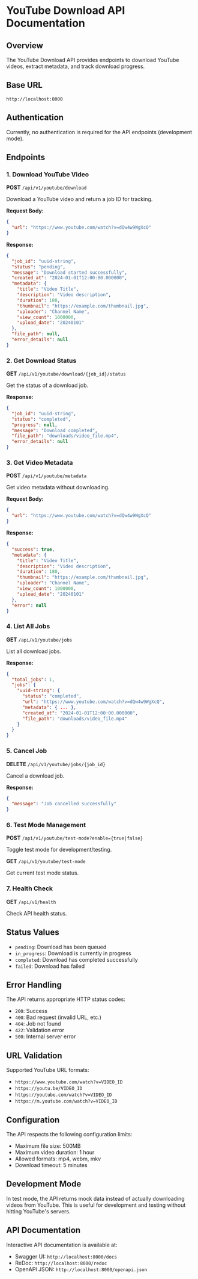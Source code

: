 # YouTube Download API Documentation

## Overview
The YouTube Download API provides endpoints to download YouTube videos, extract metadata, and track download progress.

## Base URL
```
http://localhost:8000
```

## Authentication
Currently, no authentication is required for the API endpoints (development mode).

## Endpoints

### 1. Download YouTube Video
**POST** `/api/v1/youtube/download`

Download a YouTube video and return a job ID for tracking.

**Request Body:**
```json
{
  "url": "https://www.youtube.com/watch?v=dQw4w9WgXcQ"
}
```

**Response:**
```json
{
  "job_id": "uuid-string",
  "status": "pending",
  "message": "Download started successfully",
  "created_at": "2024-01-01T12:00:00.000000",
  "metadata": {
    "title": "Video Title",
    "description": "Video description",
    "duration": 180,
    "thumbnail": "https://example.com/thumbnail.jpg",
    "uploader": "Channel Name",
    "view_count": 1000000,
    "upload_date": "20240101"
  },
  "file_path": null,
  "error_details": null
}
```

### 2. Get Download Status
**GET** `/api/v1/youtube/download/{job_id}/status`

Get the status of a download job.

**Response:**
```json
{
  "job_id": "uuid-string",
  "status": "completed",
  "progress": null,
  "message": "Download completed",
  "file_path": "downloads/video_file.mp4",
  "error_details": null
}
```

### 3. Get Video Metadata
**POST** `/api/v1/youtube/metadata`

Get video metadata without downloading.

**Request Body:**
```json
{
  "url": "https://www.youtube.com/watch?v=dQw4w9WgXcQ"
}
```

**Response:**
```json
{
  "success": true,
  "metadata": {
    "title": "Video Title",
    "description": "Video description",
    "duration": 180,
    "thumbnail": "https://example.com/thumbnail.jpg",
    "uploader": "Channel Name",
    "view_count": 1000000,
    "upload_date": "20240101"
  },
  "error": null
}
```

### 4. List All Jobs
**GET** `/api/v1/youtube/jobs`

List all download jobs.

**Response:**
```json
{
  "total_jobs": 1,
  "jobs": {
    "uuid-string": {
      "status": "completed",
      "url": "https://www.youtube.com/watch?v=dQw4w9WgXcQ",
      "metadata": { ... },
      "created_at": "2024-01-01T12:00:00.000000",
      "file_path": "downloads/video_file.mp4"
    }
  }
}
```

### 5. Cancel Job
**DELETE** `/api/v1/youtube/jobs/{job_id}`

Cancel a download job.

**Response:**
```json
{
  "message": "Job cancelled successfully"
}
```

### 6. Test Mode Management
**POST** `/api/v1/youtube/test-mode?enable={true|false}`

Toggle test mode for development/testing.

**GET** `/api/v1/youtube/test-mode`

Get current test mode status.

### 7. Health Check
**GET** `/api/v1/health`

Check API health status.

## Status Values
- `pending`: Download has been queued
- `in_progress`: Download is currently in progress
- `completed`: Download has completed successfully
- `failed`: Download has failed

## Error Handling
The API returns appropriate HTTP status codes:
- `200`: Success
- `400`: Bad request (invalid URL, etc.)
- `404`: Job not found
- `422`: Validation error
- `500`: Internal server error

## URL Validation
Supported YouTube URL formats:
- `https://www.youtube.com/watch?v=VIDEO_ID`
- `https://youtu.be/VIDEO_ID`
- `https://youtube.com/watch?v=VIDEO_ID`
- `https://m.youtube.com/watch?v=VIDEO_ID`

## Configuration
The API respects the following configuration limits:
- Maximum file size: 500MB
- Maximum video duration: 1 hour
- Allowed formats: mp4, webm, mkv
- Download timeout: 5 minutes

## Development Mode
In test mode, the API returns mock data instead of actually downloading videos from YouTube. This is useful for development and testing without hitting YouTube's servers.

## API Documentation
Interactive API documentation is available at:
- Swagger UI: `http://localhost:8000/docs`
- ReDoc: `http://localhost:8000/redoc`
- OpenAPI JSON: `http://localhost:8000/openapi.json`